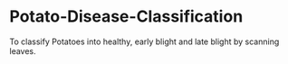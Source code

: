 # Potato-Disease-Classification
To classify Potatoes into healthy, early blight and late blight by scanning leaves.
